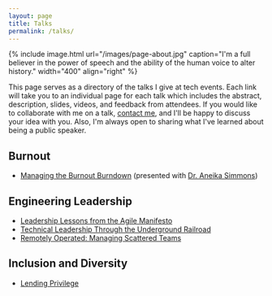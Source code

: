 ```yaml
---
layout: page
title: Talks
permalink: /talks/
---
```


{% include image.html url="/images/page-about.jpg" caption="I'm a full believer in the power of speech and the ability of the human voice to alter history." width="400" align="right" %}

This page serves as a directory of the talks I give at tech events. Each link will take you to an individual page for each talk which includes the abstract, description, slides, videos, and feedback from attendees. If you would like to collaborate with me on a talk, [contact me](/contact/), and I'll be happy to discuss your idea with you. Also, I'm always open to sharing what I've learned about being a public speaker.


## Burnout

* [Managing the Burnout Burndown](/talks/managing-the-burnout-burndown/) (presented with [Dr. Aneika Simmons](https://aneikasimmons.com/))

## Engineering Leadership

* [Leadership Lessons from the Agile Manifesto](/talks/leadership-lessons-from-the-agile-manifesto/)
* [Technical Leadership Through the Underground Railroad](/talks/technical-leadership-through-the-underground-railroad/)
* [Remotely Operated: Managing Scattered Teams](/talks/remotely-operated-managing-scattered-teams/)

## Inclusion and Diversity

* [Lending Privilege](/talks/lending-privilege/)

